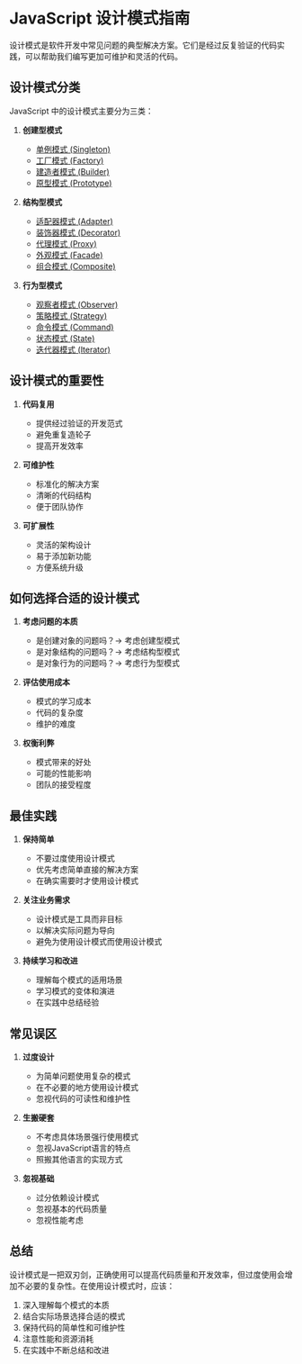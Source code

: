 # JavaScript 设计模式指南

设计模式是软件开发中常见问题的典型解决方案。它们是经过反复验证的代码实践，可以帮助我们编写更加可维护和灵活的代码。

## 设计模式分类

JavaScript 中的设计模式主要分为三类：

1. **创建型模式**
   - [单例模式 (Singleton)](creational.md#单例模式-singleton-pattern)
   - [工厂模式 (Factory)](creational.md#工厂模式-factory-pattern)
   - [建造者模式 (Builder)](creational.md#建造者模式-builder-pattern)
   - [原型模式 (Prototype)](creational.md#原型模式-prototype-pattern)

2. **结构型模式**
   - [适配器模式 (Adapter)](structural.md#适配器模式-adapter-pattern)
   - [装饰器模式 (Decorator)](structural.md#装饰器模式-decorator-pattern)
   - [代理模式 (Proxy)](structural.md#代理模式-proxy-pattern)
   - [外观模式 (Facade)](structural.md#外观模式-facade-pattern)
   - [组合模式 (Composite)](structural.md#组合模式-composite-pattern)

3. **行为型模式**
   - [观察者模式 (Observer)](behavioral.md#观察者模式-observer-pattern)
   - [策略模式 (Strategy)](behavioral.md#策略模式-strategy-pattern)
   - [命令模式 (Command)](behavioral.md#命令模式-command-pattern)
   - [状态模式 (State)](behavioral.md#状态模式-state-pattern)
   - [迭代器模式 (Iterator)](behavioral.md#迭代器模式-iterator-pattern)

## 设计模式的重要性

1. **代码复用**
   - 提供经过验证的开发范式
   - 避免重复造轮子
   - 提高开发效率

2. **可维护性**
   - 标准化的解决方案
   - 清晰的代码结构
   - 便于团队协作

3. **可扩展性**
   - 灵活的架构设计
   - 易于添加新功能
   - 方便系统升级

## 如何选择合适的设计模式

1. **考虑问题的本质**
   - 是创建对象的问题吗？→ 考虑创建型模式
   - 是对象结构的问题吗？→ 考虑结构型模式
   - 是对象行为的问题吗？→ 考虑行为型模式

2. **评估使用成本**
   - 模式的学习成本
   - 代码的复杂度
   - 维护的难度

3. **权衡利弊**
   - 模式带来的好处
   - 可能的性能影响
   - 团队的接受程度

## 最佳实践

1. **保持简单**
   - 不要过度使用设计模式
   - 优先考虑简单直接的解决方案
   - 在确实需要时才使用设计模式

2. **关注业务需求**
   - 设计模式是工具而非目标
   - 以解决实际问题为导向
   - 避免为使用设计模式而使用设计模式

3. **持续学习和改进**
   - 理解每个模式的适用场景
   - 学习模式的变体和演进
   - 在实践中总结经验

## 常见误区

1. **过度设计**
   - 为简单问题使用复杂的模式
   - 在不必要的地方使用设计模式
   - 忽视代码的可读性和维护性

2. **生搬硬套**
   - 不考虑具体场景强行使用模式
   - 忽视JavaScript语言的特点
   - 照搬其他语言的实现方式

3. **忽视基础**
   - 过分依赖设计模式
   - 忽视基本的代码质量
   - 忽视性能考虑

## 总结

设计模式是一把双刃剑，正确使用可以提高代码质量和开发效率，但过度使用会增加不必要的复杂性。在使用设计模式时，应该：

1. 深入理解每个模式的本质
2. 结合实际场景选择合适的模式
3. 保持代码的简单性和可维护性
4. 注意性能和资源消耗
5. 在实践中不断总结和改进

